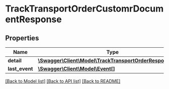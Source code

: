 # TrackTransportOrderCustomrDocumentResponse

## Properties
Name | Type | Description | Notes
------------ | ------------- | ------------- | -------------
**detail** | [**\Swagger\Client\Model\TrackTransportOrderResponseDetail**](TrackTransportOrderResponseDetail.md) |  | [optional] 
**last_event** | [**\Swagger\Client\Model\Event[]**](Event.md) | Events. | [optional] 

[[Back to Model list]](../README.md#documentation-for-models) [[Back to API list]](../README.md#documentation-for-api-endpoints) [[Back to README]](../README.md)


